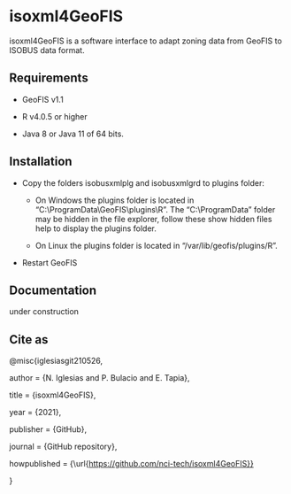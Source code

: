 # isoxml4GeoFIS

isoxml4GeoFIS is a software interface to adapt zoning data from GeoFIS to ISOBUS data format.

## Requirements

* GeoFIS v1.1

* R v4.0.5 or higher

* Java 8 or Java 11 of 64 bits.

## Installation

* Copy the folders isobusxmlplg and isobusxmlgrd to plugins folder:

  * On Windows the plugins folder is located in “C:\ProgramData\GeoFIS\plugins\R”. The “C:\ProgramData” folder may be hidden in the file explorer, follow these show hidden files help to display the plugins folder.

  * On Linux the plugins folder is located in “/var/lib/geofis/plugins/R”.

* Restart GeoFIS

## Documentation

under construction

## Cite as 

@misc{iglesiasgit210526,

  author = {N. Iglesias and P. Bulacio and E. Tapia},
  
  title = {isoxml4GeoFIS},
  
  year = {2021},
  
  publisher = {GitHub},
  
  journal = {GitHub repository},
  
  howpublished = {\url{https://github.com/nci-tech/isoxml4GeoFIS}}
  
  }


